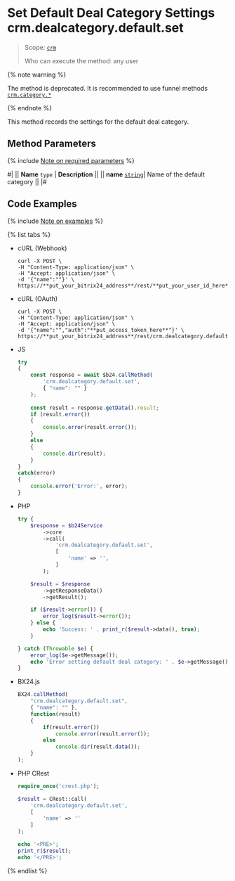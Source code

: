 # Set Default Deal Category Settings crm.dealcategory.default.set

> Scope: [`crm`](../../../scopes/permissions.md)
>
> Who can execute the method: any user

{% note warning %}

The method is deprecated. It is recommended to use funnel methods [`crm.category.*`](../../universal/category/index.md)

{% endnote %}

This method records the settings for the default deal category.

## Method Parameters

{% include [Note on required parameters](../../../../_includes/required.md) %}

#|
|| **Name**
`type` | **Description** ||
|| **name** 
[`string`](../../../data-types.md)| Name of the default category ||
|#

## Code Examples

{% include [Note on examples](../../../../_includes/examples.md) %}

{% list tabs %}

- cURL (Webhook)

    ```http
    curl -X POST \
    -H "Content-Type: application/json" \
    -H "Accept: application/json" \
    -d '{"name":""}' \
    https://**put_your_bitrix24_address**/rest/**put_your_user_id_here**/**put_your_webhook_here**/crm.dealcategory.default.set
    ```

- cURL (OAuth)

    ```http
    curl -X POST \
    -H "Content-Type: application/json" \
    -H "Accept: application/json" \
    -d '{"name":"","auth":"**put_access_token_here**"}' \
    https://**put_your_bitrix24_address**/rest/crm.dealcategory.default.set
    ```

- JS

    ```js
    try
    {
    	const response = await $b24.callMethod(
    		'crm.dealcategory.default.set',
    		{ "name": "" }
    	);
    	
    	const result = response.getData().result;
    	if (result.error())
    	{
    		console.error(result.error());
    	}
    	else
    	{
    		console.dir(result);
    	}
    }
    catch(error)
    {
    	console.error('Error:', error);
    }
    ```

- PHP

    ```php
    try {
        $response = $b24Service
            ->core
            ->call(
                'crm.dealcategory.default.set',
                [
                    'name' => '',
                ]
            );
    
        $result = $response
            ->getResponseData()
            ->getResult();
    
        if ($result->error()) {
            error_log($result->error());
        } else {
            echo 'Success: ' . print_r($result->data(), true);
        }
    
    } catch (Throwable $e) {
        error_log($e->getMessage());
        echo 'Error setting default deal category: ' . $e->getMessage();
    }
    ```

- BX24.js

    ```js
    BX24.callMethod(
        "crm.dealcategory.default.set",
        { "name": "" },
        function(result)
        {
            if(result.error())
                console.error(result.error());
            else
                console.dir(result.data());
        }
    );
    ```

- PHP CRest

    ```php
    require_once('crest.php');

    $result = CRest::call(
        'crm.dealcategory.default.set',
        [
            'name' => ''
        ]
    );

    echo '<PRE>';
    print_r($result);
    echo '</PRE>';
    ```

{% endlist %}